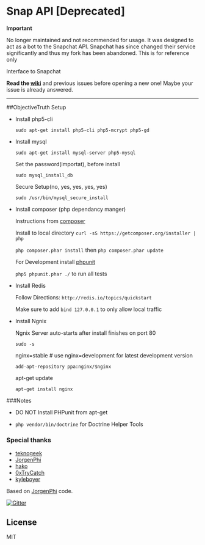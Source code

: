 # Snap API [Deprecated]

**Important**

No longer maintained and not recommended for usage. It was designed to act as a bot to the Snapchat API. Snapchat has since changed their service significantly and thus my fork has been abandoned. This is for reference only

Interface to Snapchat

**Read the [wiki](https://github.com/mgp25/Snap-API/wiki)** and previous issues before opening a new one! Maybe your issue is already answered.

----------

##ObjectiveTruth Setup

* Install php5-cli

    ```sudo apt-get install php5-cli php5-mcrypt php5-gd```

* Install mysql

    ```sudo apt-get install mysql-server php5-mysql```
    
    Set the password(importat), before install

    ```sudo mysql_install_db```

    Secure Setup(no, yes, yes, yes, yes)

    ```sudo /usr/bin/mysql_secure_install```

* Install composer (php dependancy manger)

    Instructions from [composer](https://getcomposer.org/doc/00-intro.md)

    Install to local directory ```curl -sS https://getcomposer.org/installer | php```

    ```php composer.phar install``` then ```php composer.phar update```

    For Development install [phpunit](https://phpunit.de/getting-started.html)

    ```php5 phpunit.phar ./``` to run all tests

* Install Redis

    Follow Directions: ```http://redis.io/topics/quickstart```

    Make sure to add ```bind 127.0.0.1``` to only allow local traffic

* Install Ngnix

    Ngnix Server auto-starts after install finishes on port 80

    ```sudo -s```

    nginx=stable # use nginx=development for latest development version

    ```add-apt-repository ppa:nginx/$nginx```

    apt-get update 

    ```apt-get install nginx```


###Notes

* DO NOT Install PHPunit from apt-get

* ```php vendor/bin/doctrine``` for Doctrine Helper Tools

    
### Special thanks

- [teknogeek](https://github.com/teknogeek)
- [JorgenPhi](https://github.com/JorgenPhi)
- [hako](https://github.com/hako)
- [0xTryCatch](https://github.com/0xTryCatch)
- [kyleboyer](https://github.com/kyleboyer)

Based on [JorgenPhi](https://github.com/JorgenPhi/php-snapchat) code.

[![Gitter](https://badges.gitter.im/Join%20Chat.svg)](https://gitter.im/mgp25/Snap-API?utm_source=badge&utm_medium=badge&utm_campaign=pr-badge)

## License
MIT

